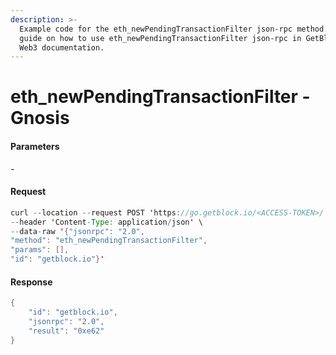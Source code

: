 ```yaml
---
description: >-
  Example code for the eth_newPendingTransactionFilter json-rpc method. Сomplete
  guide on how to use eth_newPendingTransactionFilter json-rpc in GetBlock.io
  Web3 documentation.
---
```


# eth\_newPendingTransactionFilter - Gnosis

#### Parameters

\-

#### Request

```java
curl --location --request POST 'https://go.getblock.io/<ACCESS-TOKEN>/' \
--header 'Content-Type: application/json' \ 
--data-raw '{"jsonrpc": "2.0",
"method": "eth_newPendingTransactionFilter",
"params": [],
"id": "getblock.io"}'
```

#### Response

```java
{
    "id": "getblock.io",
    "jsonrpc": "2.0",
    "result": "0xe62"
}
```
